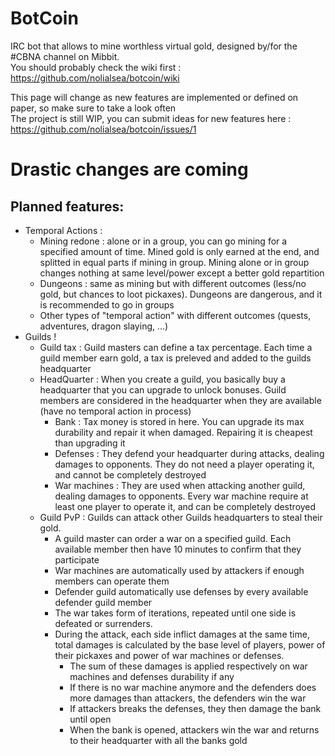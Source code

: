 # BotCoin
IRC bot that allows to mine worthless virtual gold, designed by/for the #CBNA channel on Mibbit.  
You should probably check the wiki first : https://github.com/nolialsea/botcoin/wiki

This page will change as new features are implemented or defined on paper, so make sure to take a look often  
The project is still WIP, you can submit ideas for new features here : https://github.com/nolialsea/botcoin/issues/1

# Drastic changes are coming

## Planned features:
- Temporal Actions : 
  - Mining redone : alone or in a group, you can go mining for a specified amount of time. Mined gold is only earned at the end, and splitted in equal parts if mining in group. Mining alone or in group changes nothing at same level/power except a better gold repartition
  - Dungeons : same as mining but with different outcomes (less/no gold, but chances to loot pickaxes). Dungeons are dangerous, and it is recommended to go in groups
  - Other types of "temporal action" with different outcomes (quests, adventures, dragon slaying, ...)
- Guilds !
  - Guild tax : Guild masters can define a tax percentage. Each time a guild member earn gold, a tax is preleved and added to the guilds headquarter
  - HeadQuarter : When you create a guild, you basically buy a headquarter that you can upgrade to unlock bonuses. Guild members are considered in the headquarter when they are available (have no temporal action in process)
    - Bank : Tax money is stored in here. You can upgrade its max durability and repair it when damaged. Repairing it is cheapest than upgrading it
    - Defenses : They defend your headquarter during attacks, dealing damages to opponents. They do not need a player operating it, and cannot be completely destroyed
    - War machines : They are used when attacking another guild, dealing damages to opponents. Every war machine require at least one player to operate it, and can be completely destroyed
  - Guild PvP : Guilds can attack other Guilds headquarters to steal their gold.
    - A guild master can order a war on a specified guild. Each available member then have 10 minutes to confirm that they participate
    - War machines are automatically used by attackers if enough members can operate them
    - Defender guild automatically use defenses by every available defender guild member
    - The war takes form of iterations, repeated until one side is defeated or surrenders.
    - During the attack, each side inflict damages at the same time, total damages is calculated by the base level of players, power of their pickaxes and power of war machines or defenses.
      - The sum of these damages is applied respectively on war machines and defenses durability if any
      - If there is no war machine anymore and the defenders does more damages than attackers, the defenders win the war
      - If attackers breaks the defenses, they then damage the bank until open
      - When the bank is opened, attackers win the war and returns to their headquarter with all the banks gold
    
